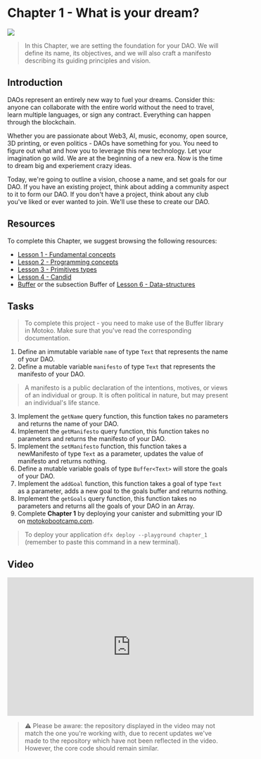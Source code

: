 # Chapter 1 - What is your dream?

<img src="./assets/cover_1.png">

> In this Chapter, we are setting the foundation for your DAO. We will define its name, its objectives, and we will also craft a manifesto describing its guiding principles and vision.

## Introduction

DAOs represent an entirely new way to fuel your dreams. Consider this: anyone can collaborate with the entire world without the need to travel, learn multiple languages, or sign any contract. Everything can happen through the blockchain.

Whether you are passionate about Web3, AI, music, economy, open source, 3D printing, or even politics - DAOs have something for you. You need to figure out what and how you to leverage this new technology. Let your imagination go wild. We are at the beginning of a new era. Now is the time to dream big and experiement crazy ideas.

Today, we're going to outline a vision, choose a name, and set goals for our DAO. If you have an existing project, think about adding a community aspect to it to form our DAO. If you don't have a project, think about any club you've liked or ever wanted to join. We'll use these to create our DAO.

## Resources

To complete this Chapter, we suggest browsing the following resources:

<ul>
  <li><a href="https://nnri3-7qaaa-aaaaj-qa3qa-cai.icp0.io/motoko_theory/lesson-1/lesson-1.html" target="_blank">Lesson 1 - Fundamental concepts</a></li>
  <li><a href="https://nnri3-7qaaa-aaaaj-qa3qa-cai.icp0.io/motoko_theory/lesson-2/lesson-2.html" target="_blank">Lesson 2 - Programming concepts</a></li>
  <li><a href="https://nnri3-7qaaa-aaaaj-qa3qa-cai.icp0.io/motoko_theory/lesson-3/lesson-3.html" target="_blank">Lesson 3 - Primitives types</a></li>
  <li><a href="https://nnri3-7qaaa-aaaaj-qa3qa-cai.icp0.io/motoko_theory/lesson-4/lesson-4.html" target="_blank">Lesson 4 - Candid</a></li>
  <li><a href="https://internetcomputer.org/docs/current/motoko/main/base/Buffer" target="_blank">Buffer</a> or the subsection Buffer of <a href="https://nnri3-7qaaa-aaaaj-qa3qa-cai.icp0.io/motoko_theory/lesson-6/lesson-6.html#-buffer" target="_blank">Lesson 6 - Data-structures</a></li>
</ul>

## Tasks

> To complete this project - you need to make use of the Buffer library in Motoko. Make sure that you've read the corresponding documentation.

1. Define an immutable variable `name` of type `Text` that represents the name of your DAO.
2. Define a mutable variable `manifesto` of type `Text` that represents the manifesto of your DAO.

> A manifesto is a public declaration of the intentions, motives, or views of an individual or group. It is often political in nature, but may present an individual's life stance.

3. Implement the `getName` query function, this function takes no parameters and returns the name of your DAO.
4. Implement the `getManifesto` query function, this function takes no parameters and returns the manifesto of your DAO.
5. Implement the `setManifesto` function, this function takes a newManifesto of type `Text` as a parameter, updates the value of manifesto and returns nothing.
6. Define a mutable variable goals of type `Buffer<Text>` will store the goals of your DAO.
7. Implement the `addGoal` function, this function takes a goal of type `Text` as a parameter, adds a new goal to the goals buffer and returns nothing.
8. Implement the `getGoals` query function, this function takes no parameters and returns all the goals of your DAO in an Array.
9. Complete **Chapter 1** by deploying your canister and submitting your ID on [motokobootcamp.com](https://www.motokobootcamp.com/).

> To deploy your application `dfx deploy --playground chapter_1` (remember to paste this command in a new terminal).

## Video

<iframe width="560" height="315" src="https://www.youtube.com/embed/Xkr90-923LU?si=yjEVyecY1tMk9zO6" title="YouTube video player" frameborder="0" allow="accelerometer; autoplay; clipboard-write; encrypted-media; gyroscope; picture-in-picture; web-share" allowfullscreen="" style="display: block; margin-left: auto; margin-right: auto;"></iframe>

> ⚠️ Please be aware: the repository displayed in the video may not match the one you're working with, due to recent updates we've made to the repository which have not been reflected in the video. However, the core code should remain similar.
